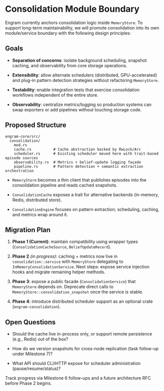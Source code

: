 # Consolidation Module Boundary

Engram currently anchors consolidation logic inside `MemoryStore`. To support long-term maintainability, we will promote consolidation into its own module/service boundary with the following design principles:

## Goals

- **Separation of concerns**: isolate background scheduling, snapshot caching, and observability from core storage operations.

- **Extensibility**: allow alternate schedulers (distributed, GPU-accelerated) and plug-in pattern detection strategies without refactoring `MemoryStore`.

- **Testability**: enable integration tests that exercise consolidation workflows independent of the entire store.

- **Observability**: centralize metrics/logging so production systems can swap exporters or add pipelines without touching storage code.

## Proposed Structure

```
engram-core/src/
  consolidation/
    mod.rs
    cache.rs          # Cache abstraction backed by RwLock/Arc
    scheduler.rs      # Existing scheduler moved here with trait-based episode sources
    observability.rs  # Metrics + belief-update logging façade
    pipeline.rs       # Pattern detection + semantic extraction orchestration

```

- `MemoryStore` becomes a thin client that publishes episodes into the consolidation pipeline and reads cached snapshots.

- `ConsolidationCache` exposes a trait for alternative backends (in-memory, Redis, distributed store).

- `ConsolidationEngine` focuses on pattern extraction; scheduling, caching, and metrics wrap around it.

## Migration Plan

1. **Phase 1 (Current)**: maintain compatibility using wrapper types (`ConsolidationCacheSource`, `BeliefUpdateRecord`).

2. **Phase 2** *(in progress)*: caching + metrics now live in `consolidation::service` with `MemoryStore` delegating to `InMemoryConsolidationService`. Next steps: expose service injection hooks and migrate remaining helper methods.

3. **Phase 3**: expose a public facade (`ConsolidationService`) that `MemoryStore` depends on. Deprecate direct calls to `MemoryStore::consolidation_snapshot` once the service is stable.

4. **Phase 4**: introduce distributed scheduler support as an optional crate (`engram-consolidation`).

## Open Questions

- Should the cache live in-process only, or support remote persistence (e.g., Redis) out of the box?

- How do we version snapshots for cross-node replication (task follow-up under Milestone 7)?

- What API should CLI/HTTP expose for scheduler administration (pause/resume/status)?

Track progress via Milestone 6 follow-ups and a future architecture RFC before Phase 2 begins.
